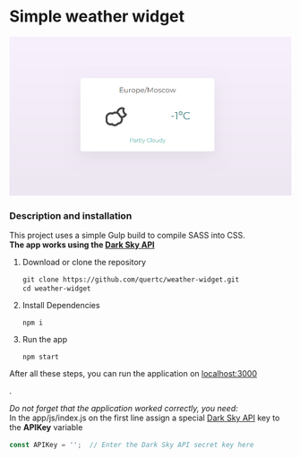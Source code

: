 # Simple weather widget
![Screenshot](https://github.com/quertc/weather-widget/blob/master/app/image/img.PNG)

### Description and installation
This project uses a simple Gulp build to compile SASS into CSS.  
**The app works using the [Dark Sky API](https://darksky.net/dev)**

1. Download or clone the repository

	```
	git clone https://github.com/quertc/weather-widget.git
	cd weather-widget
	```
2. Install Dependencies

	```
	npm i
	```
3. Run the app

	```
	npm start
	```
  
After all these steps, you can run the application on [localhost:3000](http://localhost:3000/)

.

_Do not forget that the application worked correctly, you need:_  
In the app/js/index.js on the first line assign a special [Dark Sky API](https://darksky.net/dev) key to the **APIKey** variable
```JavaScript
const APIKey = '';  // Enter the Dark Sky API secret key here
```

